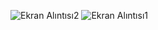 ![Ekran Alıntısı2](https://github.com/user-attachments/assets/98a5b270-83ab-42cf-872f-b409d55fdad2)
![Ekran Alıntısı1](https://github.com/user-attachments/assets/d03fc4d7-40fe-48ee-bc8a-f8cbbcb374fb)
